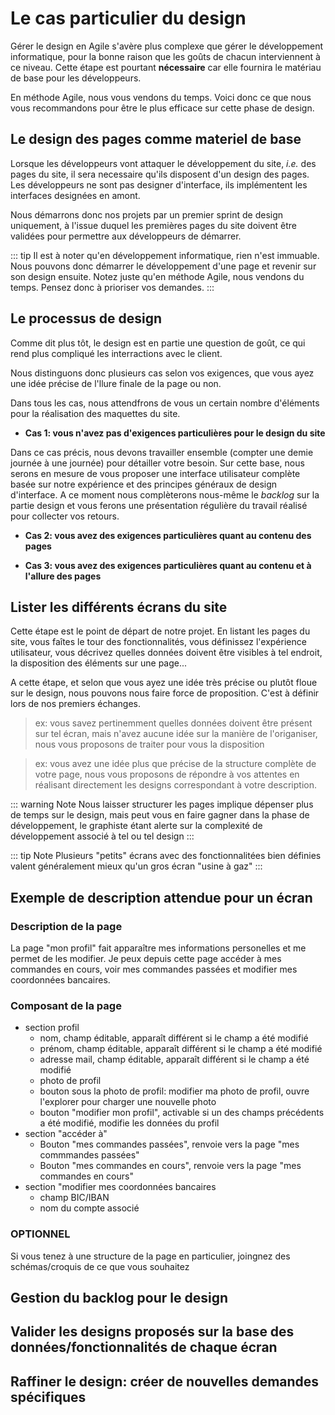 # Le cas particulier du design
Gérer le design en Agile s'avère plus complexe que gérer le développement informatique, pour la bonne raison que les goûts de chacun interviennent à ce niveau. Cette étape est pourtant **nécessaire** car elle fournira le matériau de base pour les développeurs.

En méthode Agile, nous vous vendons du temps. Voici donc ce que nous vous recommandons pour être le plus efficace sur cette phase de design.

## Le design des pages comme materiel de base
Lorsque les développeurs vont attaquer le développement du site, *i.e.* des pages du site, il sera necessaire qu'ils disposent d'un design des pages. Les développeurs ne sont pas designer d'interface, ils implémentent les interfaces designées en amont.

Nous démarrons donc nos projets par un premier sprint de design uniquement, à l'issue duquel les premières pages du site doivent être validées pour permettre aux développeurs de démarrer.

::: tip
Il est à noter qu'en développement informatique, rien n'est immuable. Nous pouvons donc démarrer le développement d'une page et revenir sur son design ensuite. Notez juste qu'en méthode Agile, nous vendons du temps. Pensez donc à prioriser vos demandes.
:::

## Le processus de design
Comme dit plus tôt, le design est en partie une question de goût, ce qui rend plus compliqué les interractions avec le client.

Nous distinguons donc plusieurs cas selon vos exigences, que vous ayez une idée précise de l'llure finale de la page ou non.

Dans tous les cas, nous attendfrons de vous un certain nombre d'éléments pour la réalisation des maquettes du site.

* **Cas 1: vous n'avez pas d'exigences particulières pour le design du site**

Dans ce cas précis, nous devons travailler ensemble (compter une demie journée à une journée) pour détailler votre besoin. Sur cette base, nous serons en mesure de vous proposer une interface utilisateur complète basée sur notre expérience et des principes généraux de design d'interface. A ce moment nous complèterons nous-même le *backlog* sur la partie design et vous ferons une présentation régulière du travail réalisé pour collecter vos retours.

* **Cas 2: vous avez des exigences particulières quant au contenu des pages**


* **Cas 3: vous avez des exigences particulières quant au contenu et à l'allure des pages**



## Lister les différents écrans du site
Cette étape est le point de départ de notre projet. En listant les pages du site, vous faîtes le tour des fonctionnalités, vous définissez l'expérience utilisateur, vous décrivez quelles données doivent être visibles à tel endroit, la disposition des éléments sur une page...

A cette étape, et selon que vous ayez une idée très précise ou  plutôt floue sur le design, nous pouvons nous faire force de proposition. C'est à définir lors de nos premiers échanges.
> ex: vous savez pertinemment quelles données doivent être présent sur tel écran, mais n'avez aucune idée sur la manière de l'origaniser, nous vous proposons de traiter pour vous la disposition

> ex: vous avez une idée plus que précise de la structure complète de votre page, nous vous proposons de répondre à vos attentes en réalisant directement les designs correspondant à votre description.

::: warning Note
Nous laisser structurer les pages implique dépenser plus de temps sur le design, mais peut vous en faire gagner dans la phase de développement, le graphiste étant alerte sur la complexité de développement associé à tel ou tel design
:::

::: tip Note
Plusieurs "petits" écrans avec des fonctionnalitées bien définies valent généralement mieux qu'un gros écran "usine à gaz"
:::

## Exemple de description attendue pour un écran
### Description de la page
La page "mon profil" fait apparaître mes informations personelles et me permet de les modifier. Je peux depuis cette page accéder à mes commandes en cours, voir mes commandes passées et modifier mes coordonnées bancaires.
### Composant de la page
* section profil
  * nom, champ éditable, apparaît différent si le champ a été modifié
  * prénom, champ éditable, apparaît différent si le champ a été modifié
  * adresse mail, champ éditable, apparaît différent si le champ a été modifié
  * photo de profil
  * bouton sous la photo de profil: modifier ma photo de profil, ouvre l'explorer pour charger une nouvelle photo
  * bouton "modifier mon profil", activable si un des champs précédents a été modifié, modifie les données du profil
* section "accéder à"
  * Bouton "mes commandes passées", renvoie vers la page "mes commmandes passées"
  * Bouton "mes commandes en cours", renvoie vers la page "mes commandes en cours"
* section "modifier mes coordonnées bancaires
  * champ BIC/IBAN
  * nom du compte associé
### OPTIONNEL
Si vous tenez à une structure de la page en particulier, joingnez des schémas/croquis de ce que vous souhaitez
## Gestion du backlog pour le design

## Valider les designs proposés sur la base des données/fonctionnalités de chaque écran

## Raffiner le design: créer de nouvelles demandes spécifiques